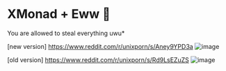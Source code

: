 # XMonad + Eww 🌸

You are allowed to steal everything uwu*

[new version]
https://www.reddit.com/r/unixporn/s/Aney9YPD3a
![image](https://github.com/Tail-R/xmonad_eww_dotfiles/assets/132870183/95fea5d7-28c2-442e-af79-25a2f5a93587)

[old version]
https://www.reddit.com/r/unixporn/s/Rd9LsEZuZS
![image](https://github.com/Tail-R/xmonad_eww_dotfiles/assets/132870183/ce5286a3-2f4f-40b4-8d9b-c4d8c13d342c)

